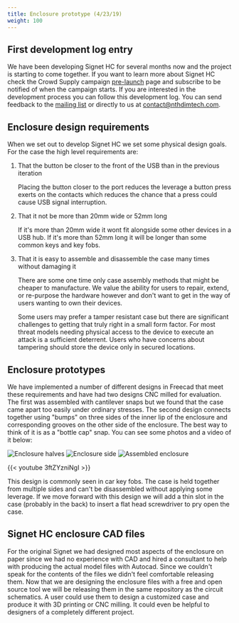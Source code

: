 ```yaml
---
title: Enclosure prototype (4/23/19)
weight: 100
---
```


## First development log entry

We have been developing Signet HC for several months now and the project is starting to come together. If you want to learn more about Signet HC check the Crowd Supply campaign [pre-launch](https://www.crowdsupply.com/nth-dimension/signet-high-capacity) page and subscribe to be notified of when the campaign starts. If you are interested in the development process you can follow this development log. You can send feedback to the [mailing list](https://lists.nthdimtech.com/listinfo/signet-discuss) or directly to us at [contact@nthdimtech.com](mailto:contact@nthdimtech.com).

## Enclosure design requirements

When we set out to develop Signet HC we set some physical design goals. For the case the high level requirements are:

1. That the button be closer to the front of the USB than in the previous iteration

	Placing the button closer to the port reduces the leverage a button press exerts on the contacts which reduces the chance that a press could cause USB signal interruption.

2. That it not be more than 20mm wide or 52mm long

	If it's more than 20mm wide it wont fit alongside some other devices in a USB hub. If it's more than 52mm long it will be longer than some common keys and key fobs.

3. That it is easy to assemble and disassemble the case many times without damaging it

	There are some one time only case assembly methods that might be cheaper to manufacture. We value the ability for users to repair, extend, or re-purpose the hardware however and don't want to get in the way of users wanting to own their devices.

	Some users may prefer a tamper resistant case but there are significant challenges to getting that truly right in a small form factor. For most threat models needing physical access to the device to execute an attack is a sufficient deterrent. Users who have concerns about tampering should store the device only in secured locations.

## Enclosure prototypes
	
We have implemented a number of different designs in Freecad that meet these requirements and have had two designs CNC milled for evaluation. The first was assembled with cantilever snaps but we found that the case came apart too easily under ordinary stresses. The second design connects together using "bumps" on three sides of the inner lip of the enclosure and corresponding grooves on the other side of the enclosure. The best way to think of it is as a "bottle cap" snap. You can see some photos and a video of it below:

![Enclosure halves](/signet/images/enclosure-halves.jpg)
![Enclosure side](/signet/images/enclosure-bottom-side.jpg)
![Assembled enclosure](/signet/images/enclosure-assembled.jpg)

{{< youtube 3ftZYzniNgI >}} 

This design is commonly seen in car key fobs. The case is held together from multiple sides and can't be disassembled without applying some leverage. If we move forward with this design we will add a thin slot in the case (probably in the back) to insert a flat head screwdriver to pry open the case.

## Signet HC enclosure CAD files

For the original Signet we had designed most aspects of the enclosure on paper since we had no experience with CAD and hired a consultant to help with producing the actual model files with Autocad. Since we couldn't speak for the contents of the files we didn't feel comfortable releasing them. Now that we are designing the enclosure files with a free and open source tool we will be releasing them in the same repository as the circuit schematics.  A user could use them to design a customized case and produce it with 3D printing or CNC milling. It could even be helpful to designers of a completely different project.
